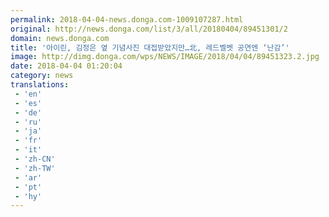 ```yaml
---
permalink: 2018-04-04-news.donga.com-1009107287.html
original: http://news.donga.com/list/3/all/20180404/89451301/2
domain: news.donga.com
title: '아이린, 김정은 옆 기념사진 대접받았지만…北, 레드벨벳 공연엔 ‘난감’'
image: http://dimg.donga.com/wps/NEWS/IMAGE/2018/04/04/89451323.2.jpg
date: 2018-04-04 01:20:04
category: news
translations: 
 - 'en'
 - 'es'
 - 'de'
 - 'ru'
 - 'ja'
 - 'fr'
 - 'it'
 - 'zh-CN'
 - 'zh-TW'
 - 'ar'
 - 'pt'
 - 'hy'
---
```


